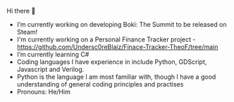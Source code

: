 Hi there 👋

- I’m currently working on developing Boki: The Summit to be released on Steam!
- I'm currently working on a Personal Finance Tracker project - https://github.com/Undersc0reBlaiz/Finace-Tracker-TheoF/tree/main
- I’m currently learning C#
- Coding languages I have experience in include Python, GDScript, Javascript and Verilog.
- Python is the language I am most familiar with, though I have a good understanding of general coding principles and practises
- Pronouns: He/Him
